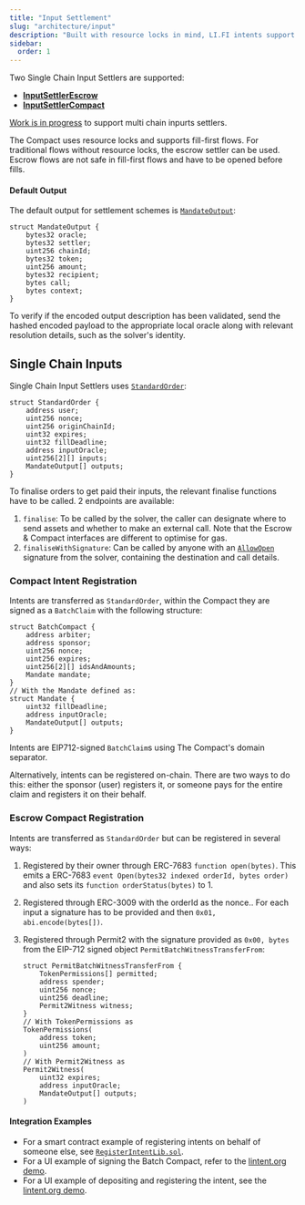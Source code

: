 ```yaml
---
title: "Input Settlement"
slug: "architecture/input"
description: "Built with resource locks in mind, LI.FI intents support a variety of input settlement schemes. The Compact and Rhinestone both allow for first-fill flows and sponsored transactions, assuming the user has existing deposits."
sidebar:
  order: 1
---
```


Two Single Chain Input Settlers are supported:
- [**InputSettlerEscrow**](https://github.com/openintentsframework/oif-contracts/blob/main/src/input/escrow/InputSettlerEscrow.sol)
- [**InputSettlerCompact**](https://github.com/openintentsframework/oif-contracts/blob/main/src/input/compact/InputSettlerCompact.sol)

[Work is in progress](https://github.com/openintentsframework/oif-contracts/pull/49) to support multi chain inpurts settlers.

The Compact uses resource locks and supports fill-first flows. For traditional flows without resource locks, the escrow settler can be used. Escrow flows are not safe in fill-first flows and have to be opened before fills.

#### Default Output
The default output for settlement schemes is [`MandateOutput`](https://github.com/openintentsframework/oif-contracts/blob/main/src/input/types/MandateOutputType.sol#L4-L18):
```solidity
struct MandateOutput {
    bytes32 oracle;
    bytes32 settler;
    uint256 chainId;
    bytes32 token;
    uint256 amount;
    bytes32 recipient;
    bytes call;
    bytes context;
}
```
To verify if the encoded output description has been validated, send the hashed encoded payload to the appropriate local oracle along with relevant resolution details, such as the solver's identity.

## Single Chain Inputs

Single Chain Input Settlers uses [`StandardOrder`](https://github.com/openintentsframework/oif-contracts/blob/main/src/input/types/StandardOrderType.sol#L6-L15):
```solidity
struct StandardOrder {
    address user;
    uint256 nonce;
    uint256 originChainId;
    uint32 expires;
    uint32 fillDeadline;
    address inputOracle;
    uint256[2][] inputs;
    MandateOutput[] outputs;
}
```

To finalise orders to get paid their inputs, the relevant finalise functions have to be called. 2 endpoints are available:
1. `finalise`: To be called by the solver, the caller can designate where to send assets and whether to make an external call. Note that the Escrow & Compact interfaces are different to optimise for gas.
2. `finaliseWithSignature`: Can be called by anyone with an [`AllowOpen`](https://github.com/openintentsframework/oif-contracts/blob/main/src/input/types/AllowOpenType.sol#L5-L9l) signature from the solver, containing the destination and call details.

### Compact Intent Registration

Intents are transferred as `StandardOrder`, within the Compact they are signed as a `BatchClaim` with the following structure:

```solidity
struct BatchCompact {
    address arbiter;
    address sponsor;
    uint256 nonce;
    uint256 expires;
    uint256[2][] idsAndAmounts;
    Mandate mandate;
}
// With the Mandate defined as:
struct Mandate {
    uint32 fillDeadline;
    address inputOracle;
    MandateOutput[] outputs;
}
```

Intents are EIP712-signed `BatchClaim`s using The Compact's domain separator.

Alternatively, intents can be registered on-chain. There are two ways to do this: either the sponsor (user) registers it, or someone pays for the entire claim and registers it on their behalf.

### Escrow Compact Registration 

Intents are transferred as `StandardOrder` but can be registered in several ways:
1. Registered by their owner through ERC-7683 `function open(bytes)`. This emits a ERC-7683 `event Open(bytes32 indexed orderId, bytes order)` and also sets its `function orderStatus(bytes)` to 1.
2. Registered through ERC-3009 with the orderId as the nonce.. For each input a signature has to be provided and then `0x01, abi.encode(bytes[])`.
3. Registered through Permit2 with the signature provided as `0x00, bytes` from the EIP-712 signed object `PermitBatchWitnessTransferFrom`:

    ```solidity
    struct PermitBatchWitnessTransferFrom {
        TokenPermissions[] permitted;
        address spender;
        uint256 nonce;
        uint256 deadline;
        Permit2Witness witness;
    }
    // With TokenPermissions as
    TokenPermissions(
        address token;
        uint256 amount;
    )
    // With Permit2Witness as
    Permit2Witness(
        uint32 expires;
        address inputOracle;
        MandateOutput[] outputs;
    )
    ```

#### Integration Examples

- For a smart contract example of registering intents on behalf of someone else, see [`RegisterIntentLib.sol`](https://github.com/catalystsystem/catalyst-intent/blob/27ce0972c150ed113f66ae91069eb953f23d920b/src/libs/RegisterIntentLib.sol#L100-L131).
- For a UI example of signing the Batch Compact, refer to the [lintent.org demo](https://github.com/catalystsystem/lintent/blob/a4aa78cd058cade732b73d83aa2843dd4e9ea24d/src/lib/utils/lifiintent/tx.ts#L144).
- For a UI example of depositing and registering the intent, see the [lintent.org demo](https://github.com/catalystsystem/lintent/blob/a4aa78cd058cade732b73d83aa2843dd4e9ea24d/src/lib/utils/lifiintent/tx.ts#L199).